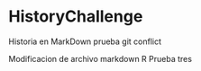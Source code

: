 ﻿# HistoryChallenge
Historia en MarkDown prueba git conflict

Modificacion de archivo markdown R
Prueba tres